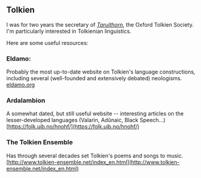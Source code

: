 ## Tolkien

I was for two years the secretary of [*Taruithorn*](https://users.ox.ac.uk/~tolksoc/), the Oxford Tolkien Society.
I'm particularly interested in Tolkienian linguistics.

Here are some useful resources:

### Eldamo:
Probably the most up-to-date website on Tolkien's language constructions, including several (well-founded and extensively debated) neologisms.
[eldamo.org](eldamo.org)

### Ardalambion
A somewhat dated, but still useful website -- interesting articles on the lesser-developed languages (Valarin, Adûnaic, Black Speech...)
[https://folk.uib.no/hnohf/](https://folk.uib.no/hnohf/)

### The Tolkien Ensemble
Has through several decades set Tolkien's poems and songs to music.
[http://www.tolkien-ensemble.net/index_en.html](http://www.tolkien-ensemble.net/index_en.html)

